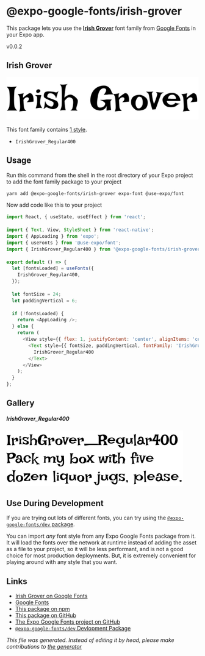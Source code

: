 # @expo-google-fonts/irish-grover

This package lets you use the [**Irish Grover**](https://fonts.google.com/specimen/Irish+Grover) font family from [Google Fonts](https://fonts.google.com/) in your Expo app.

v0.0.2

## Irish Grover

![Irish Grover](./font-family.png)

This font family contains [1 style](#gallery).

- `IrishGrover_Regular400`

## Usage

Run this command from the shell in the root directory of your Expo project to add the font family package to your project
```sh
yarn add @expo-google-fonts/irish-grover expo-font @use-expo/font
```

Now add code like this to your project
```js
import React, { useState, useEffect } from 'react';

import { Text, View, StyleSheet } from 'react-native';
import { AppLoading } from 'expo';
import { useFonts } from '@use-expo/font';
import { IrishGrover_Regular400 } from '@expo-google-fonts/irish-grover';

export default () => {
  let [fontsLoaded] = useFonts({
    IrishGrover_Regular400,
  });

  let fontSize = 24;
  let paddingVertical = 6;

  if (!fontsLoaded) {
    return <AppLoading />;
  } else {
    return (
      <View style={{ flex: 1, justifyContent: 'center', alignItems: 'center' }}>
        <Text style={{ fontSize, paddingVertical, fontFamily: 'IrishGrover_Regular400' }}>
          IrishGrover_Regular400
        </Text>
      </View>
    );
  }
};

```

## Gallery

##### IrishGrover_Regular400
![IrishGrover_Regular400](./871e6c825a4e60667eb8131be9f23ace65f65e3f15a9c08c3a798797c9e361b2.ttf.png)


## Use During Development

If you are trying out lots of different fonts, you can try using the [`@expo-google-fonts/dev` package](https://www.npmjs.com/package/@expo-google-fonts/dev).

You can import *any* font style from any Expo Google Fonts package from it. It will load the fonts
over the network at runtime instead of adding the asset as a file to your project, so it will be 
less performant, and is not a good choice for most production deployments. But, it is extremely convenient
for playing around with any style that you want.

## Links

- [Irish Grover on Google Fonts](https://fonts.google.com/specimen/Irish+Grover)
- [Google Fonts](https://fonts.google.com/)
- [This package on npm](https://www.npmjs.com/package/@expo-google-fonts/irish-grover)
- [This package on GitHub](https://github.com/expo/google-fonts/tree/master/font-packages/irish-grover)
- [The Expo Google Fonts project on GitHub](https://github.com/expo/google-fonts)
- [`@expo-google-fonts/dev` Devlopment Package](https://github.com/expo/google-fonts/tree/master/font-packages/dev)


*This file was generated. Instead of editing it by head, please make contributions to [the generator](https://github.com/expo/google-fonts/tree/master/packages/generator)*
